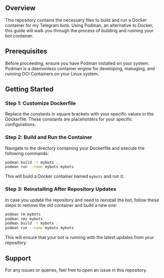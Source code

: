 ## Overview

This repository contains the necessary files to build and run a Docker container for my Telegram bots. Using Podman, an alternative to Docker, this guide will walk you through the process of building and running your bot container.

## Prerequisites

Before proceeding, ensure you have Podman installed on your system. Podman is a daemonless container engine for developing, managing, and running OCI Containers on your Linux system.

## Getting Started

### Step 1: Customize Dockerfile

Replace the constants in square brackets with your specific values in the Dockerfile. These constants are placeholders for your specific configurations.

### Step 2: Build and Run the Container

Navigate to the directory containing your Dockerfile and execute the following commands:

```bash
podman build -t mybots .
podman run --name mybots mybots
```

This will build a Docker container named `mybots` and run it.

### Step 3: Reinstalling After Repository Updates

In case you update the repository and need to reinstall the bot, follow these steps to remove the old container and build a new one:

```bash
podman rm mybots
podman rmi mybots
podman build -t mybots .
podman run --name mybots mybots
```

This will ensure that your bot is running with the latest updates from your repository.

## Support

For any issues or queries, feel free to open an issue in this repository.
